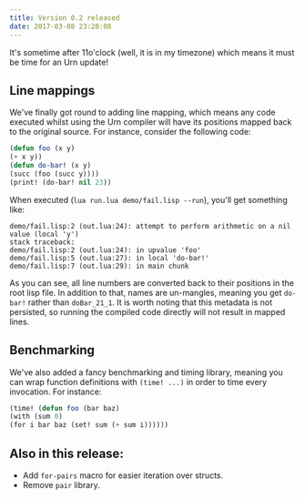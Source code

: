 ```yaml
---
title: Version 0.2 released
date: 2017-03-08 23:28:08
---
```


It's sometime after 11o'clock (well, it is in my timezone) which means it must be time for an Urn update!

## Line mappings
We've finally got round to adding line mapping, which means any code executed whilst using the Urn compiler will have
its positions mapped back to the original source. For instance, consider the following code:

```cl
(defun foo (x y)
(+ x y))
(defun do-bar! (x y)
(succ (foo (succ y))))
(print! (do-bar! nil 23))
```

When executed (`lua run.lua demo/fail.lisp --run`), you'll get something like:

```
demo/fail.lisp:2 (out.lua:24): attempt to perform arithmetic on a nil value (local 'y')
stack traceback:
demo/fail.lisp:2 (out.lua:24): in upvalue 'foo'
demo/fail.lisp:5 (out.lua:27): in local 'do-bar!'
demo/fail.lisp:7 (out.lua:29): in main chunk
```

As you can see, all line numbers are converted back to their positions in the root lisp file. In addition to that, names
are un-mangles, meaning you get `do-bar!` rather than `doBar_21_1`. It is worth noting that this metadata is not
persisted, so running the compiled code directly will not result in mapped lines.

## Benchmarking
We've also added a fancy benchmarking and timing library, meaning you can wrap function definitions with `(time! ...)`
in order to time every invocation. For instance:

```cl
(time! (defun foo (bar baz)
(with (sum 0)
(for i bar baz (set! sum (+ sum i))))))
```

## Also in this release:
 - Add `for-pairs` macro for easier iteration over structs.
 - Remove `pair` library.
